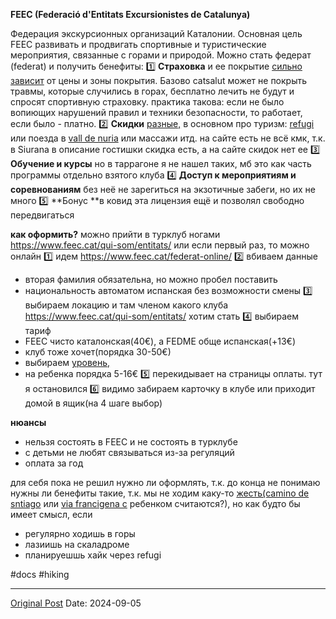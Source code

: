 **FEEC (Federació d'Entitats Excursionistes de Catalunya)**

Федерация экскурсионных организаций Каталонии. Основная цель FEEC развивать и продвигать спортивные и туристические мероприятия, связанные с горами и природой. Можно стать федерат (federat) и получить бенефиты:
1️⃣ **Страховка** и ее покрытие [сильно зависит](https://www.feec.cat/wp-content/uploads/2023/11/Llice%CC%80ncia-federativa-2024-A4-1.pdf) от цены и зоны покрытия. Базово catsalut может не покрыть травмы, которые случились в горах, бесплатно лечить не будут и спросят спортивную страховку. практика такова: если не было вопиющих нарушений правил и техники безопасности, то работает, если было - платно.
2️⃣ **Скидки** [разные,](https://www.feec.cat/fem-muntanya/federat/avantatges-federats/) в основном про туризм: [refugi](2327.md) или поезда в [vall de nuria](2549.md) или массажи итд. на сайте есть не всё кмк, т.к. в Siurana в описание гостишки скидка есть, а на сайте скидок нет ее
3️⃣ **Обучение и курсы** но в таррагоне я не нашел таких, мб это как часть программы отдельно взятого клуба
4️⃣ **Доступ к мероприятиям и соревнованиям** без неё не зарегиться на экзотичные забеги, но их не много
5️⃣ **Бонус **в ковид эта лицензия ещё и позволял свободно передвигаться

**как оформить?** можно прийти в турклуб ногами https://www.feec.cat/qui-som/entitats/ или если первый раз, то можно онлайн
1️⃣ идем https://www.feec.cat/federat-online/
2️⃣ вбиваем данные
- вторая фамилия обязательна, но можно пробел поставить
- национальность автоматом испанская без возможности смены
3️⃣ выбираем локацию и там членом какого клуба https://www.feec.cat/qui-som/entitats/  хотим стать
4️⃣ выбираем тариф
- FEEC чисто каталонская(40€), а  FEDME обще испанская(+13€)
- клуб тоже хочет(порядка 30-50€)
- выбираем [уровень,](https://www.feec.cat/wp-content/uploads/2023/11/Llice%CC%80ncia-federativa-2024-A4-1.pdf) 
- на ребенка порядка 5-16€
5️⃣ перекидывает на страницы оплаты. тут я остановился
6️⃣ видимо забираем карточку в клубе или приходит домой в ящик(на 4 шаге выбор)

**нюансы**
- нельзя состоять в FEEC и не состоять в турклубе
- с детьми не любят связываться из-за регуляций
- оплата за год

для себя пока не решил нужно ли оформлять, т.к. до конца не понимаю нужны ли бенефиты такие, т.к. мы не ходим каку-то [жесть(camino de sntiago](https://vas3k.club/post/19315/) или [via francigena с](https://vas3k.club/post/25449/) ребенком считаются?), но как будто бы имеет смысл, если
- регулярно ходишь в горы
- лазиишь на скаладроме
- планируешшь хайк через refugi

#docs #hiking

---
[Original Post](https://t.me/lev2tarragona/2561)
Date: 2024-09-05
